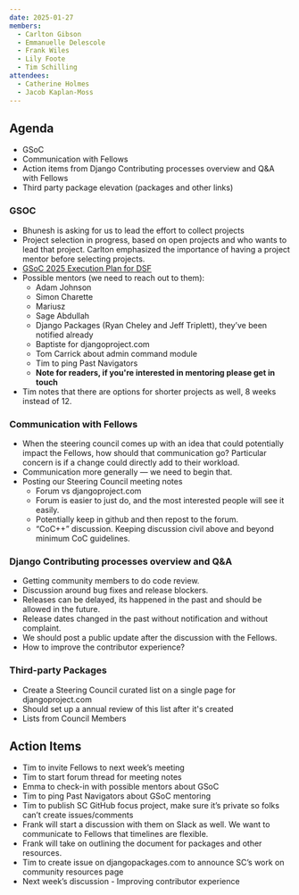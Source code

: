 ```yaml
---
date: 2025-01-27
members:
  - Carlton Gibson
  - Emmanuelle Delescole
  - Frank Wiles
  - Lily Foote
  - Tim Schilling
attendees:
  - Catherine Holmes
  - Jacob Kaplan-Moss
---
```


## Agenda

- GSoC
- Communication with Fellows
- Action items from Django Contributing processes overview and Q&A with Fellows
- Third party package elevation (packages and other links)

### GSOC

- Bhunesh is asking for us to lead the effort to collect projects
- Project selection in progress, based on open projects and who wants to lead that project. Carlton emphasized the importance of having a project mentor before selecting projects.
- [GSoC 2025 Execution Plan for DSF](https://docs.google.com/document/d/1tqYwgdRfFxQcZXysLkqHNxdWwESwOREu9aZPT4dOlwI/edit?usp=sharing)
- Possible mentors (we need to reach out to them):
  - Adam Johnson
  - Simon Charette
  - Mariusz
  - Sage Abdullah
  - Django Packages (Ryan Cheley and Jeff Triplett), they’ve been notified already
  - Baptiste for djangoproject.com
  - Tom Carrick about admin command module
  - Tim to ping Past Navigators
  - __Note for readers, if you're interested in mentoring please get in touch__
- Tim notes that there are options for shorter projects as well, 8 weeks instead of 12.


### Communication with Fellows

- When the steering council comes up with an idea that could potentially impact the Fellows, how should that communication go? Particular concern is if a change could directly add to their workload.
- Communication more generally — we need to begin that. 
- Posting our Steering Council meeting notes
  - Forum vs djangoproject.com
  - Forum is easier to just do, and the most interested people will see it easily.
  - Potentially keep in github and then repost to the forum.
  - “CoC++” discussion. Keeping discussion civil above and beyond minimum CoC guidelines.

### Django Contributing processes overview and Q&A

- Getting community members to do code review.
- Discussion around bug fixes and release blockers.
- Releases can be delayed, its happened in the past and should be allowed in the future.
- Release dates changed in the past without notification and without complaint.
- We should post a public update after the discussion with the Fellows.
- How to improve the contributor experience?


### Third-party Packages

- Create a Steering Council curated list on a single page for djangoproject.com
- Should set up a annual review of this list after it's created
- Lists from Council Members


## Action Items

- Tim to invite Fellows to next week’s meeting
- Tim to start forum thread for meeting notes
- Emma to check-in with possible mentors about GSoC
- Tim to ping Past Navigators about GSoC mentoring
- Tim to publish SC GitHub focus project, make sure it’s private so folks can’t create issues/comments
- Frank will start a discussion with them on Slack as well. We want to communicate to Fellows that timelines are flexible.
- Frank will take on outlining the document for packages and other resources.
- Tim to create issue on djangopackages.com to announce SC’s work on community resources page
- Next week’s discussion - Improving contributor experience
